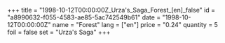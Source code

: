 +++
title = "1998-10-12T00:00:00Z_Urza's_Saga_Forest_[en]_false"
id = "a8990632-f055-4583-ae85-5ac742549b61"
date = "1998-10-12T00:00:00Z"
name = "Forest"
lang = ["en"]
price = "0.24"
quantity = 5
foil = false
set = "Urza's Saga"
+++
